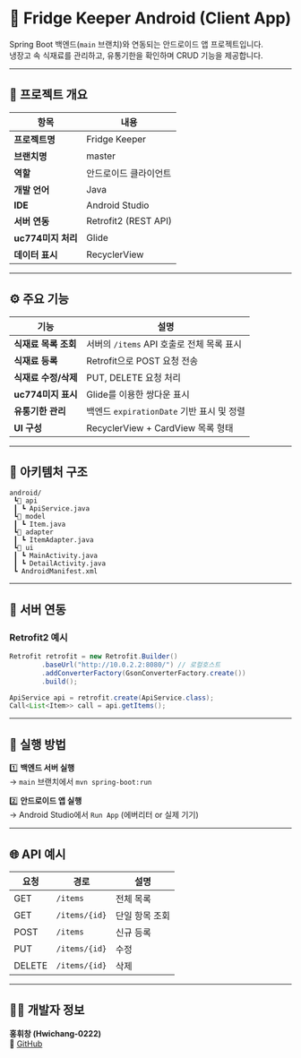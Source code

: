 # 📱 Fridge Keeper Android (Client App)

Spring Boot 백엔드(`main` 브랜치)와 연동되는 안드로이드 앱 프로젝트입니다.  
냉장고 속 식재료를 관리하고, 유통기한을 확인하며 CRUD 기능을 제공합니다.

---

## 📁 프로젝트 개요

| 항목 | 내용 |
|------|------|
| **프로젝트명** | Fridge Keeper |
| **브랜치명** | master |
| **역할** | 안드로이드 클라이언트 |
| **개발 언어** | Java |
| **IDE** | Android Studio |
| **서버 연동** | Retrofit2 (REST API) |
| **uc774미지 처리** | Glide |
| **데이터 표시** | RecyclerView |

---

## ⚙️ 주요 기능

| 기능 | 설명 |
|------|------|
| **식재료 목록 조회** | 서버의 `/items` API 호출로 전체 목록 표시 |
| **식재료 등록** | Retrofit으로 POST 요청 전송 |
| **식재료 수정/삭제** | PUT, DELETE 요청 처리 |
| **uc774미지 표시** | Glide를 이용한 쌍다운 표시 |
| **유통기한 관리** | 백엔드 `expirationDate` 기반 표시 및 정렬 |
| **UI 구성** | RecyclerView + CardView 목록 형태 |

---

## 🧱️ 아키템처 구조

```
android/
 ┗📁 api
 ┃ ┗ ApiService.java
 ┗📁 model
 ┃ ┗ Item.java
 ┗📁 adapter
 ┃ ┗ ItemAdapter.java
 ┗📁 ui
 ┃ ┗ MainActivity.java
 ┃ ┗ DetailActivity.java
 ┗ AndroidManifest.xml
```

---

## 🔗 서버 연동

### Retrofit2 예시
```java
Retrofit retrofit = new Retrofit.Builder()
        .baseUrl("http://10.0.2.2:8080/") // 로컬호스트
        .addConverterFactory(GsonConverterFactory.create())
        .build();

ApiService api = retrofit.create(ApiService.class);
Call<List<Item>> call = api.getItems();
```

---

## 🚀 실행 방법

1️⃣ **백엔드 서버 실행**  
→ `main` 브랜치에서 `mvn spring-boot:run`

2️⃣ **안드로이드 앱 실행**  
→ Android Studio에서 `Run App` (에버리터 or 실제 기기)

---

## 🌐 API 예시

| 요청 | 경로 | 설명 |
|------|------|------|
| GET | `/items` | 전체 목록 |
| GET | `/items/{id}` | 단일 항목 조회 |
| POST | `/items` | 신규 등록 |
| PUT | `/items/{id}` | 수정 |
| DELETE | `/items/{id}` | 삭제 |

---

## 👨‍💻 개발자 정보
**홍휘창 (Hwichang-0222)**  
📍 [GitHub](https://github.com/Hwichang-0222)

